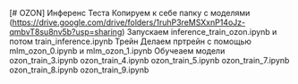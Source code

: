 [# OZON]
Инференс Теста
Копируем к себе папку с моделями (https://drive.google.com/drive/folders/1ruhP3reMSXxnP14oJz-qmbvT8su8nv5b?usp=sharing)
Запускаем inference_train_ozon.ipynb и потом train_inference.ipynb
Трейн
Делаем пртрейн с помощью mlm_ozon_0.ipynb и mlm_ozon_1.ipynb
Обучеаем модели ozon_train_3.ipynb ozon_train_4.ipynb ozon_train_5.ipynb ozon_train_7.ipynb ozon_train_8.ipynb ozon_train_9.ipynb
